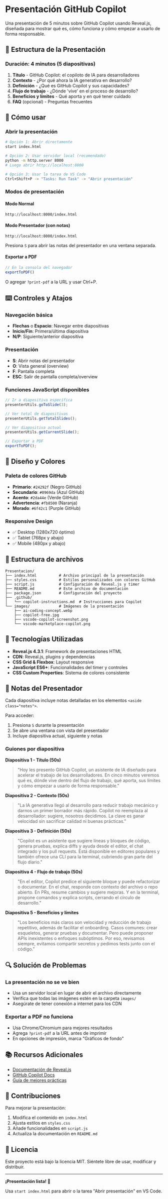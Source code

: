 # Presentación GitHub Copilot

Una presentación de 5 minutos sobre GitHub Copilot usando Reveal.js, diseñada para mostrar qué es, cómo funciona y cómo empezar a usarlo de forma responsable.

## 🎯 Estructura de la Presentación

### Duración: 4 minutos (5 diapositivas)

1. **Título** - GitHub Copilot: el copiloto de IA para desarrolladores
2. **Contexto** - ¿Por qué ahora la IA generativa en desarrollo?
3. **Definición** - ¿Qué es GitHub Copilot y sus capacidades?
4. **Flujo de trabajo** - ¿Dónde 'vive' en el proceso de desarrollo?
5. **Beneficios y límites** - Qué aporta y en qué tener cuidado
6. **FAQ** (opcional) - Preguntas frecuentes

## 🚀 Cómo usar

### Abrir la presentación
```bash
# Opción 1: Abrir directamente
start index.html

# Opción 2: Usar servidor local (recomendado)
python -m http.server 8000
# Luego abrir http://localhost:8000

# Opción 3: Usar la tarea de VS Code
Ctrl+Shift+P -> "Tasks: Run Task" -> "Abrir presentación"
```

### Modos de presentación

#### Modo Normal
```
http://localhost:8000/index.html
```

#### Modo Presentador (con notas)

```url
http://localhost:8000/index.html
```

Presiona `S` para abrir las notas del presentador en una ventana separada.

#### Exportar a PDF
```javascript
// En la consola del navegador
exportToPDF()
```
O agregar `?print-pdf` a la URL y usar Ctrl+P.

## ⌨️ Controles y Atajos

### Navegación básica

- **Flechas** o **Espacio**: Navegar entre diapositivas
- **Inicio/Fin**: Primera/última diapositiva
- **N/P**: Siguiente/anterior diapositiva

### Presentación

- **S**: Abrir notas del presentador
- **O**: Vista general (overview)
- **F**: Pantalla completa
- **ESC**: Salir de pantalla completa/overview

### Funciones JavaScript disponibles

```javascript
// Ir a diapositiva específica
presenterUtils.goToSlide(3);

// Ver total de diapositivas
presenterUtils.getTotalSlides();

// Ver diapositiva actual
presenterUtils.getCurrentSlide();

// Exportar a PDF
exportToPDF();
```

## 🎨 Diseño y Colores

### Paleta de colores GitHub
- **Primario**: `#24292f` (Negro GitHub)
- **Secundario**: `#0969da` (Azul GitHub)
- **Acento**: `#2da44e` (Verde GitHub)
- **Advertencia**: `#fb8500` (Naranja)
- **Morado**: `#6f42c1` (Purple GitHub)

### Responsive Design
- ✅ Desktop (1280x720 óptimo)
- ✅ Tablet (768px y abajo)
- ✅ Mobile (480px y abajo)

## 📁 Estructura de archivos

```
Presentacion/
├── index.html          # Archivo principal de la presentación
├── styles.css          # Estilos personalizados con colores GitHub
├── script.js           # Configuración de Reveal.js y timer
├── README.md           # Este archivo de documentación
├── package.json        # Configuración del proyecto
├── .github/
│   └── copilot-instructions.md  # Instrucciones para Copilot
└── images/             # Imágenes de la presentación
    ├── ai-coding-concept.webp
    ├── copilot-free.jpg
    ├── vscode-copilot-screenshot.png
    └── vscode-marketplace-copilot.png
```

## 🔧 Tecnologías Utilizadas

- **Reveal.js 4.3.1**: Framework de presentaciones HTML
- **CDN**: Reveal.js, plugins y dependencias
- **CSS Grid & Flexbox**: Layout responsive
- **JavaScript ES6+**: Funcionalidades del timer y controles
- **CSS Custom Properties**: Sistema de colores consistente



## 🎤 Notas del Presentador

Cada diapositiva incluye notas detalladas en los elementos `<aside class="notes">`. 

Para acceder:
1. Presiona `S` durante la presentación
2. Se abre una ventana con vista del presentador
3. Incluye diapositiva actual, siguiente y notas

### Guiones por diapositiva

**Diapositiva 1 - Título (50s)**
> "Hoy les presento GitHub Copilot, un asistente de IA diseñado para acelerar el trabajo de los desarrolladores. En cinco minutos veremos qué es, dónde vive dentro del flujo de trabajo, qué aporta, sus límites y cómo empezar a usarlo de forma responsable."

**Diapositiva 2 - Contexto (50s)**
> "La IA generativa llegó al desarrollo para reducir trabajo mecánico y darnos un primer borrador más rápido. Copilot no reemplaza al desarrollador: sugiere, nosotros decidimos. La clave es ganar velocidad sin sacrificar calidad ni buenas prácticas."

**Diapositiva 3 - Definición (50s)**
> "Copilot es un asistente que sugiere líneas y bloques de código, genera pruebas, explica diffs y ayuda desde el editor, el chat integrado y los pull requests. Está disponible en editores populares y también ofrece una CLI para la terminal, cubriendo gran parte del flujo diario."

**Diapositiva 4 - Flujo de trabajo (50s)**
> "En el editor, Copilot predice el siguiente bloque y puede refactorizar o documentar. En el chat, responde con contexto del archivo o repo abierto. En PRs, resume cambios y sugiere mejoras. Y en la terminal, propone comandos y explica scripts, cerrando el círculo de desarrollo."

**Diapositiva 5 - Beneficios y límites**
> "Los beneficios más claros son velocidad y reducción de trabajo repetitivo, además de facilitar el onboarding. Casos comunes: crear esqueletos, generar pruebas y documentar. Pero puede proponer APIs inexistentes o enfoques subóptimos. Por eso, revisamos siempre, evitamos compartir secretos y pedimos tests junto con el código."

## 🔍 Solución de Problemas

### La presentación no se ve bien

- Usa un servidor local en lugar de abrir el archivo directamente
- Verifica que todas las imágenes estén en la carpeta `images/`
- Asegúrate de tener conexión a internet para los CDN

### Exportar a PDF no funciona

- Usa Chrome/Chromium para mejores resultados
- Agrega `?print-pdf` a la URL antes de imprimir
- En opciones de impresión, marca "Gráficos de fondo"

## 📚 Recursos Adicionales

- [Documentación de Reveal.js](https://revealjs.com/)
- [GitHub Copilot Docs](https://docs.github.com/copilot)
- [Guía de mejores prácticas](https://docs.github.com/copilot/using-github-copilot/best-practices-for-using-github-copilot)

## 🤝 Contribuciones

Para mejorar la presentación:

1. Modifica el contenido en `index.html`
2. Ajusta estilos en `styles.css`
3. Añade funcionalidades en `script.js`
4. Actualiza la documentación en `README.md`

## 📄 Licencia

Este proyecto está bajo la licencia MIT. Siéntete libre de usar, modificar y distribuir.

---

**¡Presentación lista! 🚀**

Usa `start index.html` para abrir o la tarea "Abrir presentación" en VS Code.
